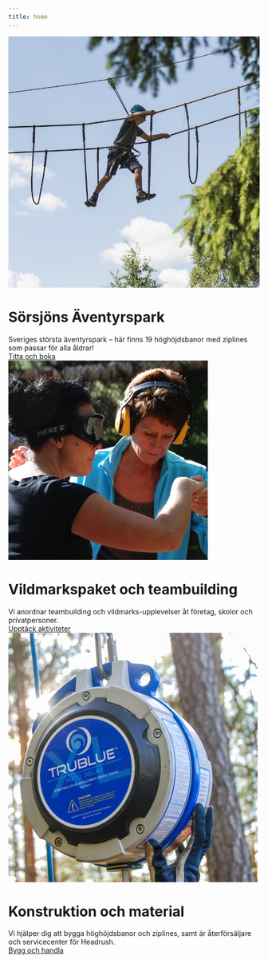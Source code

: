 ```yaml
---
title: home
---
```

<html lang="en">

<div id="maincontainer">
<div class="mainsection">
    <div>
    <img src="/images/boyclimb.jpg" class="mainpic"> 
    </div>
    <div class="maintext">
    <h1>Sörsjöns Äventyrspark</h1>
    Sveriges största äventyrspark – här finns 19 höghöjdsbanor med ziplines som passar för alla åldrar!
    </div>
    <div class="buttondiv"> <a href="/sorsjon" class="button">Titta och boka</a></div>
</div>

<div class="mainsection">
    <div>
    <img src="/images/blinddov.jpg" class="mainpic"> 
    </div>
    <div class="maintext">
    <h1>Vildmarkspaket och teambuilding</h1>
Vi anordnar teambuilding och vildmarks-upplevelser åt företag, skolor och privatpersoner.  </div>
<div class="buttondiv"> <a href="/aktiviteter" class="button">Upptäck aktiviteter</a></div>
</div>

<div class="mainsection">
    <div>
    <img src="/images/trublufront.jpg" class="mainpic"> 
    </div>
    <div class="maintext">
    <h1>Konstruktion och material</h1>
    Vi hjälper dig att bygga höghöjdsbanor och ziplines, samt är återförsäljare och servicecenter för Headrush. 
    </div>
    <div class="buttondiv"><a href="/konstruktionbutik" class="button">Bygg och handla</a></div>
</div>

